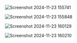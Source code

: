 ![Screenshot 2024-11-23 155741](https://github.com/user-attachments/assets/cfeedc36-d033-4362-96b2-b506fbafdc02)

![Screenshot 2024-11-23 155848](https://github.com/user-attachments/assets/3760c958-1788-45de-8c7b-80f28027be53)

![Screenshot 2024-11-23 160129](https://github.com/user-attachments/assets/babf7b30-1138-4848-94da-eaf49eda4bb0)

![Screenshot 2024-11-23 160210](https://github.com/user-attachments/assets/ea675718-53e3-49fb-b3eb-b2932def09c9)
